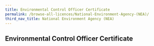 ```yaml
---
title: Environmental Control Officer Certificate
permalink: /browse-all-licences/National-Environment-Agency-(NEA)/
third_nav_title: National Environment Agency (NEA)
---
```

## Environmental Control Officer Certificate
